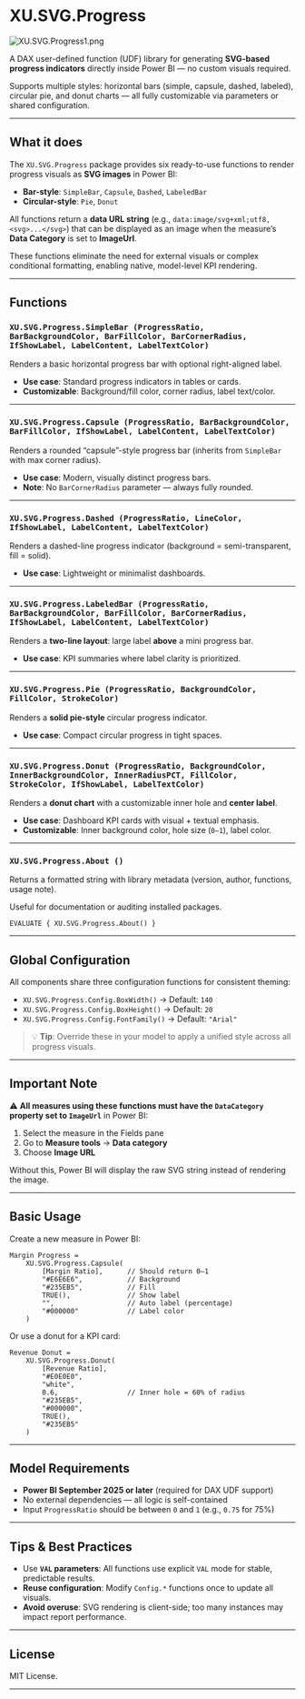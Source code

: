 # XU.SVG.Progress

![XU.SVG.Progress1.png](https://raw.githubusercontent.com/DS-Vic/PIC/main/XU.SVG.Progress1.png)

A DAX user-defined function (UDF) library for generating **SVG-based progress indicators** directly inside Power BI — no custom visuals required.

Supports multiple styles: horizontal bars (simple, capsule, dashed, labeled), circular pie, and donut charts — all fully customizable via parameters or shared configuration.

---

## What it does

The `XU.SVG.Progress` package provides six ready-to-use functions to render progress visuals as **SVG images** in Power BI:

- **Bar-style**: `SimpleBar`, `Capsule`, `Dashed`, `LabeledBar`
- **Circular-style**: `Pie`, `Donut`

All functions return a **data URL string** (e.g., `data:image/svg+xml;utf8,<svg>...</svg>`) that can be displayed as an image when the measure’s **Data Category** is set to **ImageUrl**.

These functions eliminate the need for external visuals or complex conditional formatting, enabling native, model-level KPI rendering.

---

## Functions

### `XU.SVG.Progress.SimpleBar (ProgressRatio, BarBackgroundColor, BarFillColor, BarCornerRadius, IfShowLabel, LabelContent, LabelTextColor)`

Renders a basic horizontal progress bar with optional right-aligned label.

- **Use case**: Standard progress indicators in tables or cards.
- **Customizable**: Background/fill color, corner radius, label text/color.

---

### `XU.SVG.Progress.Capsule (ProgressRatio, BarBackgroundColor, BarFillColor, IfShowLabel, LabelContent, LabelTextColor)`

Renders a rounded “capsule”-style progress bar (inherits from `SimpleBar` with max corner radius).

- **Use case**: Modern, visually distinct progress bars.
- **Note**: No `BarCornerRadius` parameter — always fully rounded.

---

### `XU.SVG.Progress.Dashed (ProgressRatio, LineColor, IfShowLabel, LabelContent, LabelTextColor)`

Renders a dashed-line progress indicator (background = semi-transparent, fill = solid).

- **Use case**: Lightweight or minimalist dashboards.

---

### `XU.SVG.Progress.LabeledBar (ProgressRatio, BarBackgroundColor, BarFillColor, BarCornerRadius, IfShowLabel, LabelContent, LabelTextColor)`

Renders a **two-line layout**: large label **above** a mini progress bar.

- **Use case**: KPI summaries where label clarity is prioritized.

---

### `XU.SVG.Progress.Pie (ProgressRatio, BackgroundColor, FillColor, StrokeColor)`

Renders a **solid pie-style** circular progress indicator.

- **Use case**: Compact circular progress in tight spaces.

---

### `XU.SVG.Progress.Donut (ProgressRatio, BackgroundColor, InnerBackgroundColor, InnerRadiusPCT, FillColor, StrokeColor, IfShowLabel, LabelTextColor)`

Renders a **donut chart** with a customizable inner hole and **center label**.

- **Use case**: Dashboard KPI cards with visual + textual emphasis.
- **Customizable**: Inner background color, hole size (`0–1`), label color.

---

### `XU.SVG.Progress.About ()`

Returns a formatted string with library metadata (version, author, functions, usage note).

Useful for documentation or auditing installed packages.

```dax
EVALUATE { XU.SVG.Progress.About() }
```

---

## Global Configuration

All components share three configuration functions for consistent theming:

- `XU.SVG.Progress.Config.BoxWidth()` → Default: `140`
- `XU.SVG.Progress.Config.BoxHeight()` → Default: `20`
- `XU.SVG.Progress.Config.FontFamily()` → Default: `"Arial"`

> 💡 **Tip**: Override these in your model to apply a unified style across all progress visuals.

---

## Important Note

⚠️ **All measures using these functions must have the `DataCategory` property set to `ImageUrl`** in Power BI:

1. Select the measure in the Fields pane
2. Go to **Measure tools** → **Data category**
3. Choose **Image URL**

Without this, Power BI will display the raw SVG string instead of rendering the image.

---

## Basic Usage

Create a new measure in Power BI:

```dax
Margin Progress = 
    XU.SVG.Progress.Capsule(
        [Margin Ratio],      // Should return 0–1
        "#E6E6E6",           // Background
        "#235EB5",           // Fill
        TRUE(),              // Show label
        "",                  // Auto label (percentage)
        "#000000"            // Label color
    )
```

Or use a donut for a KPI card:

```dax
Revenue Donut = 
    XU.SVG.Progress.Donut(
        [Revenue Ratio],
        "#E0E0E0",
        "white",
        0.6,                 // Inner hole = 60% of radius
        "#235EB5",
        "#000000",
        TRUE(),
        "#235EB5"
    )
```

---

## Model Requirements

- **Power BI September 2025 or later** (required for DAX UDF support)
- No external dependencies — all logic is self-contained
- Input `ProgressRatio` should be between `0` and `1` (e.g., `0.75` for 75%)

---

## Tips & Best Practices

- Use **`VAL` parameters**: All functions use explicit `VAL` mode for stable, predictable results.
- **Reuse configuration**: Modify `Config.*` functions once to update all visuals.
- **Avoid overuse**: SVG rendering is client-side; too many instances may impact report performance.

---

## License

MIT License.

---
